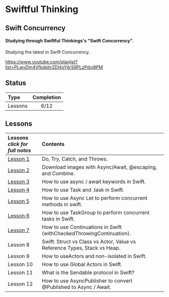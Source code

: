 # Swiftful Thinking

## Swift Concurrency

#### Studying through Swiftful Thinkings's "Swift Concurrency".

Studying the latest in Swift Concurrency.

https://www.youtube.com/playlist?list=PLwvDm4Vfkdphr2Dl4sY4rS9PLzPdyi8PM

## Status

| Type    | Completion |
| :------ | :--------: |
| Lessons |    6/12    |

## Lessons

| **Lessons** <br> _click for full notes_  | Contents                                                                  |
| :--------------------------------------- | :------------------------------------------------------------------------ |
| [Lesson 1](01_DoTryCatchThrows)          | Do, Try, Catch, and Throws.                                               |
| [Lesson 2](02_DownloadImageAsnyc)        | Download images with Async/Await, @escaping, and Combine.                 |
| [Lesson 3](03_AsyncAwait)                | How to use async / await keywords in Swift.                               |
| [Lesson 4](04_TaskBootcamp)              | How to use Task and .task in Swift.                                       |
| [Lesson 5](05_AsyncLetBootcamp)          | How to use Async Let to perform concurrent methods in swift.              |
| [Lesson 6](06_TaskGroupBootcamp)         | How to use TaskGroup to perform concurrent tasks in Swift.                |
| [Lesson 7](07_CheckContinuationBootcamp) | How to use Continuations in Swift (withCheckedThrowingContinuation).      |
| Lesson 8                                 | Swift: Struct vs Class vs Actor, Value vs Reference Types, Stack vs Heap. |
| Lesson 9                                 | How to useActors and non-isolated in Swift.                               |
| Lesson 10                                | How to use Global Actors in Swift.                                        |
| Lesson 11                                | What is the Sendable protocol in Swift?                                   |
| Lesson 12                                | How to use AsyncPublisher to convert @Published to Async / Await.         |
